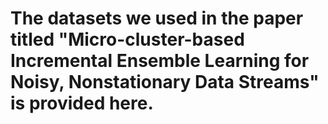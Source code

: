 # The datasets we used in the paper titled "Micro-cluster-based Incremental Ensemble Learning for Noisy, Nonstationary Data Streams" is provided here.

